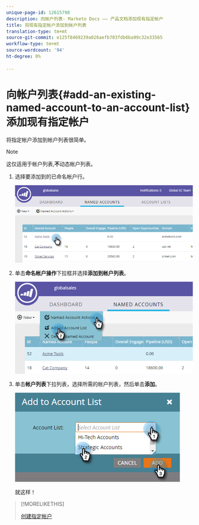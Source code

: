 ```yaml
---
unique-page-id: 12615798
description: 向帐户列表- Marketo Docs —— 产品文档添加现有指定帐户
title: 将现有指定帐户添加到帐户列表
translation-type: tm+mt
source-git-commit: e125f8469239a026aefb703fdb6ba99c32e33565
workflow-type: tm+mt
source-wordcount: '94'
ht-degree: 0%

---
```



# 向帐户列表{#add-an-existing-named-account-to-an-account-list}添加现有指定帐户

将指定帐户添加到帐户列表很简单。

>[!NOTE]
>
>这仅适用于帐户列表,**不**&#x200B;动态帐户列表。

1. 选择要添加到的已命名帐户行。

   ![](assets/four-1.png)

1. 单击&#x200B;**命名帐户操作**&#x200B;下拉框并选择&#x200B;**添加到帐户列表**。

   ![](assets/five-1.png)

1. 单击&#x200B;**帐户列表**&#x200B;下拉列表，选择所需的帐户列表，然后单击&#x200B;**添加**。

   ![](assets/six-1.png)

   就这样！

>[!MORELIKETHIS]
>
>[创建指定帐户](/help/marketo/product-docs/account-based-marketing/target/named-accounts/create-a-named-account.md)
